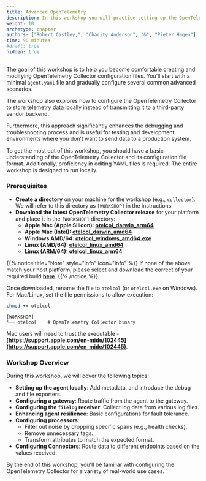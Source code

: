 ```yaml
---
title: Advanced OpenTelemetry
description: In this workshop you will practice setting up the OpenTelemetry Collector configuration from scratch and go though several advanced configuration scenarios's
weight: 10
archetype: chapter
authors: ["Robert Castley,", "Charity Anderson", "&", "Pieter Hagen"]
time: 90 minutes
#draft: true
hidden: true
---
```


The goal of this workshop is to help you become comfortable creating and modifying OpenTelemetry Collector configuration files. You’ll start with a minimal `agent.yaml` file and gradually configure several common advanced scenarios.

The workshop also explores how to configure the OpenTelemetry Collector to store telemetry data locally instead of transmitting it to a third-party vendor backend.

Furthermore, this approach significantly enhances the debugging and troubleshooting process and is useful for testing and development environments where you don’t want to send data to a production system.

To get the most out of this workshop, you should have a basic understanding of the OpenTelemetry Collector and its configuration file format. Additionally, proficiency in editing YAML files is required. The entire workshop is designed to run locally.

### Prerequisites

- **Create a directory** on your machine for the workshop (e.g., `collector`). We will refer to this directory as `[WORKSHOP]` in the instructions.
- **Download the latest OpenTelemetry Collector release** for your platform and place it in the `[WORKSHOP]` directory:
  - **Apple Mac (Apple Silicon): [otelcol_darwin_arm64](https://github.com/signalfx/splunk-otel-collector/releases/download/v0.117.0/otelcol_darwin_arm64)**
  - **Apple Mac (Intel): [otelcol_darwin_amd64](https://github.com/signalfx/splunk-otel-collector/releases/download/v0.117.0/otelcol_darwin_amd64)**
  - **Windows AMD/64: [otelcol_windows_amd64.exe](https://github.com/signalfx/splunk-otel-collector/releases/download/v0.117.0/otelcol_windows_amd64.exe)**
  - **Linux (AMD/64): [otelcol_linux_amd64](https://github.com/signalfx/splunk-otel-collector/releases/download/v0.117.0/otelcol_linux_amd64)**
  - **Linux (ARM/64): [otelcol_linux_arm64](https://github.com/signalfx/splunk-otel-collector/releases/download/v0.117.0/otelcol_linux_arm64)**

{{% notice title="Note" style="info" icon="info" %}}
If none of the above match your host platform, please select and download the correct of your required build [**here**](https://github.com/signalfx/splunk-otel-collector/releases/tag/v0.117.0).
{{% /notice %}}

Once downloaded, rename the file to `otelcol` (or `otelcol.exe` on Windows). For Mac/Linux, set the file permissions to allow execution:

```bash
chmod +x otelcol
```

```text
[WORKSHOP]
└── otelcol    # OpenTelemetry Collector binary
```

Mac users will need to trust the executable - **[https://support.apple.com/en-mide/102445](https://support.apple.com/en-mide/102445)**.

### Workshop Overview

During this workshop, we will cover the following topics:

- **Setting up the agent locally**: Add metadata, and introduce the debug and file exporters.
- **Configuring a gateway**: Route traffic from the agent to the gateway.
- **Configuring the `filelog` receiver**: Collect log data from various log files.
- **Enhancing agent resilience**: Basic configurations for fault tolerance.
- **Configuring processors**:
  - Filter out noise by dropping specific spans (e.g., health checks).
  - Remove unnecessary tags.
  - Transform attributes to match the expected format.
- **Configuring Connectors**: Route data to different endpoints based on the values received.

By the end of this workshop, you'll be familiar with configuring the OpenTelemetry Collector for a variety of real-world use cases.
